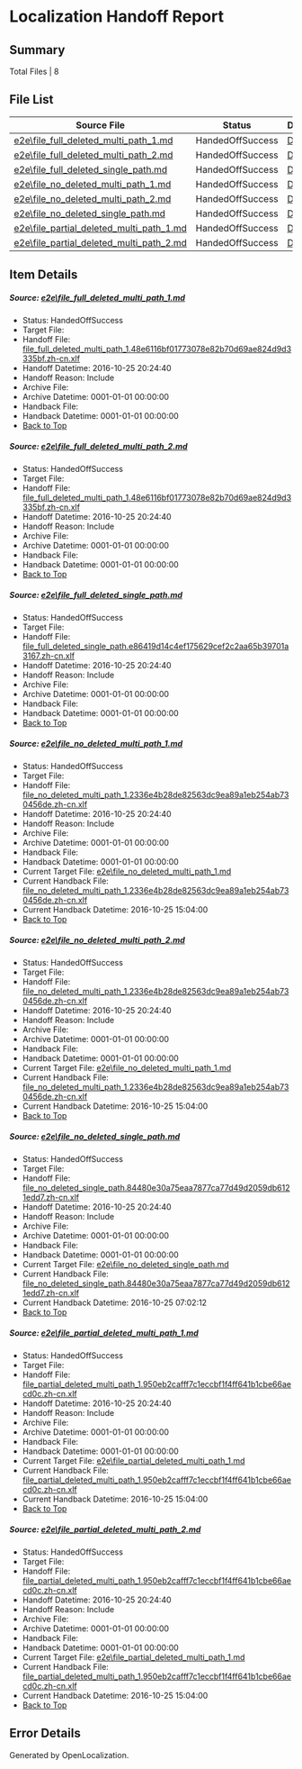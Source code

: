 # <a name='report-top'></a> Localization Handoff Report

## Summary
 Total Files | 8

## File List
 Source File | Status | Details 
 ----------- | ------ | ------- 
 [e2e\file_full_deleted_multi_path_1.md](https://github.com/OpenLocalizationTestOrg/ol-test0/blob/7ecaa1b4723a5721450d6a52eb409c84ef28a87b/e2e/file_full_deleted_multi_path_1.md) | HandedOffSuccess | [Details](#11a2ccc769de124971e6e0df58049e3775b7633c1)
 [e2e\file_full_deleted_multi_path_2.md](https://github.com/OpenLocalizationTestOrg/ol-test0/blob/7ecaa1b4723a5721450d6a52eb409c84ef28a87b/e2e/file_full_deleted_multi_path_2.md) | HandedOffSuccess | [Details](#11a2ccc769de124971e6e0df58049e3775b7633c2)
 [e2e\file_full_deleted_single_path.md](https://github.com/OpenLocalizationTestOrg/ol-test0/blob/7ecaa1b4723a5721450d6a52eb409c84ef28a87b/e2e/file_full_deleted_single_path.md) | HandedOffSuccess | [Details](#8f40237a296a5d71e59646de7d25ad92c16723383)
 [e2e\file_no_deleted_multi_path_1.md](https://github.com/OpenLocalizationTestOrg/ol-test0/blob/7ecaa1b4723a5721450d6a52eb409c84ef28a87b/e2e/file_no_deleted_multi_path_1.md) | HandedOffSuccess | [Details](#9233fc279174b4067d302c5ee84d275cdfe5a62c4)
 [e2e\file_no_deleted_multi_path_2.md](https://github.com/OpenLocalizationTestOrg/ol-test0/blob/7ecaa1b4723a5721450d6a52eb409c84ef28a87b/e2e/file_no_deleted_multi_path_2.md) | HandedOffSuccess | [Details](#9233fc279174b4067d302c5ee84d275cdfe5a62c5)
 [e2e\file_no_deleted_single_path.md](https://github.com/OpenLocalizationTestOrg/ol-test0/blob/7ecaa1b4723a5721450d6a52eb409c84ef28a87b/e2e/file_no_deleted_single_path.md) | HandedOffSuccess | [Details](#4cdf278d364d9ff342d0e048e59a5dd7e8c0d3f76)
 [e2e\file_partial_deleted_multi_path_1.md](https://github.com/OpenLocalizationTestOrg/ol-test0/blob/7ecaa1b4723a5721450d6a52eb409c84ef28a87b/e2e/file_partial_deleted_multi_path_1.md) | HandedOffSuccess | [Details](#84c64f15acf466abfb846152092362a22eceb1717)
 [e2e\file_partial_deleted_multi_path_2.md](https://github.com/OpenLocalizationTestOrg/ol-test0/blob/7ecaa1b4723a5721450d6a52eb409c84ef28a87b/e2e/file_partial_deleted_multi_path_2.md) | HandedOffSuccess | [Details](#84c64f15acf466abfb846152092362a22eceb1718)

## Item Details
##### <a name='11a2ccc769de124971e6e0df58049e3775b7633c1'></a> Source: [e2e\file_full_deleted_multi_path_1.md](https://github.com/OpenLocalizationTestOrg/ol-test0/blob/7ecaa1b4723a5721450d6a52eb409c84ef28a87b/e2e/file_full_deleted_multi_path_1.md)
* Status: HandedOffSuccess
* Target File: 
* Handoff File: [file_full_deleted_multi_path_1.48e6116bf01773078e82b70d69ae824d9d3335bf.zh-cn.xlf](https://github.com/OpenLocalizationTestOrg/ol-test0-handoff/blob/351e847bc21eb7c29489ec204f6be55d4f17bff4/ol-handoff/OpenLocalizationTestOrg/ol-test0-zhcn/shujia/mt/file_full_deleted_multi_path_1.48e6116bf01773078e82b70d69ae824d9d3335bf.zh-cn.xlf)
* Handoff Datetime: 2016-10-25 20:24:40
* Handoff Reason: Include
* Archive File: 
* Archive Datetime: 0001-01-01 00:00:00
* Handback File: 
* Handback Datetime: 0001-01-01 00:00:00
* [Back to Top](#report-top)

##### <a name='11a2ccc769de124971e6e0df58049e3775b7633c2'></a> Source: [e2e\file_full_deleted_multi_path_2.md](https://github.com/OpenLocalizationTestOrg/ol-test0/blob/7ecaa1b4723a5721450d6a52eb409c84ef28a87b/e2e/file_full_deleted_multi_path_2.md)
* Status: HandedOffSuccess
* Target File: 
* Handoff File: [file_full_deleted_multi_path_1.48e6116bf01773078e82b70d69ae824d9d3335bf.zh-cn.xlf](https://github.com/OpenLocalizationTestOrg/ol-test0-handoff/blob/351e847bc21eb7c29489ec204f6be55d4f17bff4/ol-handoff/OpenLocalizationTestOrg/ol-test0-zhcn/shujia/mt/file_full_deleted_multi_path_1.48e6116bf01773078e82b70d69ae824d9d3335bf.zh-cn.xlf)
* Handoff Datetime: 2016-10-25 20:24:40
* Handoff Reason: Include
* Archive File: 
* Archive Datetime: 0001-01-01 00:00:00
* Handback File: 
* Handback Datetime: 0001-01-01 00:00:00
* [Back to Top](#report-top)

##### <a name='8f40237a296a5d71e59646de7d25ad92c16723383'></a> Source: [e2e\file_full_deleted_single_path.md](https://github.com/OpenLocalizationTestOrg/ol-test0/blob/7ecaa1b4723a5721450d6a52eb409c84ef28a87b/e2e/file_full_deleted_single_path.md)
* Status: HandedOffSuccess
* Target File: 
* Handoff File: [file_full_deleted_single_path.e86419d14c4ef175629cef2c2aa65b39701a3167.zh-cn.xlf](https://github.com/OpenLocalizationTestOrg/ol-test0-handoff/blob/351e847bc21eb7c29489ec204f6be55d4f17bff4/ol-handoff/OpenLocalizationTestOrg/ol-test0-zhcn/shujia/mt/file_full_deleted_single_path.e86419d14c4ef175629cef2c2aa65b39701a3167.zh-cn.xlf)
* Handoff Datetime: 2016-10-25 20:24:40
* Handoff Reason: Include
* Archive File: 
* Archive Datetime: 0001-01-01 00:00:00
* Handback File: 
* Handback Datetime: 0001-01-01 00:00:00
* [Back to Top](#report-top)

##### <a name='9233fc279174b4067d302c5ee84d275cdfe5a62c4'></a> Source: [e2e\file_no_deleted_multi_path_1.md](https://github.com/OpenLocalizationTestOrg/ol-test0/blob/7ecaa1b4723a5721450d6a52eb409c84ef28a87b/e2e/file_no_deleted_multi_path_1.md)
* Status: HandedOffSuccess
* Target File: 
* Handoff File: [file_no_deleted_multi_path_1.2336e4b28de82563dc9ea89a1eb254ab730456de.zh-cn.xlf](https://github.com/OpenLocalizationTestOrg/ol-test0-handoff/blob/351e847bc21eb7c29489ec204f6be55d4f17bff4/ol-handoff/OpenLocalizationTestOrg/ol-test0-zhcn/shujia/mt/file_no_deleted_multi_path_1.2336e4b28de82563dc9ea89a1eb254ab730456de.zh-cn.xlf)
* Handoff Datetime: 2016-10-25 20:24:40
* Handoff Reason: Include
* Archive File: 
* Archive Datetime: 0001-01-01 00:00:00
* Handback File: 
* Handback Datetime: 0001-01-01 00:00:00
* Current Target File: [e2e\file_no_deleted_multi_path_1.md](https://github.com/OpenLocalizationTestOrg/ol-test0-zhcn/blob/4e543c43637b06c624cdb13eb6c16bf1f488bbf0/e2e/file_no_deleted_multi_path_1.md)
* Current Handback File: [file_no_deleted_multi_path_1.2336e4b28de82563dc9ea89a1eb254ab730456de.zh-cn.xlf](https://github.com/OpenLocalizationTestOrg/ol-test0-handback/blob/3f5b6b8fdc38ee339791281bbff638408df8c24d/ol-handback/OpenLocalizationTestOrg/ol-test0-zhcn/shujia/ht/file_no_deleted_multi_path_1.2336e4b28de82563dc9ea89a1eb254ab730456de.zh-cn.xlf)
* Current Handback Datetime: 2016-10-25 15:04:00
* [Back to Top](#report-top)

##### <a name='9233fc279174b4067d302c5ee84d275cdfe5a62c5'></a> Source: [e2e\file_no_deleted_multi_path_2.md](https://github.com/OpenLocalizationTestOrg/ol-test0/blob/7ecaa1b4723a5721450d6a52eb409c84ef28a87b/e2e/file_no_deleted_multi_path_2.md)
* Status: HandedOffSuccess
* Target File: 
* Handoff File: [file_no_deleted_multi_path_1.2336e4b28de82563dc9ea89a1eb254ab730456de.zh-cn.xlf](https://github.com/OpenLocalizationTestOrg/ol-test0-handoff/blob/351e847bc21eb7c29489ec204f6be55d4f17bff4/ol-handoff/OpenLocalizationTestOrg/ol-test0-zhcn/shujia/mt/file_no_deleted_multi_path_1.2336e4b28de82563dc9ea89a1eb254ab730456de.zh-cn.xlf)
* Handoff Datetime: 2016-10-25 20:24:40
* Handoff Reason: Include
* Archive File: 
* Archive Datetime: 0001-01-01 00:00:00
* Handback File: 
* Handback Datetime: 0001-01-01 00:00:00
* Current Target File: [e2e\file_no_deleted_multi_path_1.md](https://github.com/OpenLocalizationTestOrg/ol-test0-zhcn/blob/4e543c43637b06c624cdb13eb6c16bf1f488bbf0/e2e/file_no_deleted_multi_path_1.md)
* Current Handback File: [file_no_deleted_multi_path_1.2336e4b28de82563dc9ea89a1eb254ab730456de.zh-cn.xlf](https://github.com/OpenLocalizationTestOrg/ol-test0-handback/blob/3f5b6b8fdc38ee339791281bbff638408df8c24d/ol-handback/OpenLocalizationTestOrg/ol-test0-zhcn/shujia/ht/file_no_deleted_multi_path_1.2336e4b28de82563dc9ea89a1eb254ab730456de.zh-cn.xlf)
* Current Handback Datetime: 2016-10-25 15:04:00
* [Back to Top](#report-top)

##### <a name='4cdf278d364d9ff342d0e048e59a5dd7e8c0d3f76'></a> Source: [e2e\file_no_deleted_single_path.md](https://github.com/OpenLocalizationTestOrg/ol-test0/blob/7ecaa1b4723a5721450d6a52eb409c84ef28a87b/e2e/file_no_deleted_single_path.md)
* Status: HandedOffSuccess
* Target File: 
* Handoff File: [file_no_deleted_single_path.84480e30a75eaa7877ca77d49d2059db6121edd7.zh-cn.xlf](https://github.com/OpenLocalizationTestOrg/ol-test0-handoff/blob/351e847bc21eb7c29489ec204f6be55d4f17bff4/ol-handoff/OpenLocalizationTestOrg/ol-test0-zhcn/shujia/mt/file_no_deleted_single_path.84480e30a75eaa7877ca77d49d2059db6121edd7.zh-cn.xlf)
* Handoff Datetime: 2016-10-25 20:24:40
* Handoff Reason: Include
* Archive File: 
* Archive Datetime: 0001-01-01 00:00:00
* Handback File: 
* Handback Datetime: 0001-01-01 00:00:00
* Current Target File: [e2e\file_no_deleted_single_path.md](https://github.com/OpenLocalizationTestOrg/ol-test0-zhcn/blob/b1c9e3ade8318c190505d38408bced62ea347be8/e2e/file_no_deleted_single_path.md)
* Current Handback File: [file_no_deleted_single_path.84480e30a75eaa7877ca77d49d2059db6121edd7.zh-cn.xlf](https://github.com/OpenLocalizationTestOrg/ol-test0-handback/blob/c0d1364784743faf6d390624d2a4ecacedbc519d/ol-handback/OpenLocalizationTestOrg/ol-test0-zhcn/shujia/mt/file_no_deleted_single_path.84480e30a75eaa7877ca77d49d2059db6121edd7.zh-cn.xlf)
* Current Handback Datetime: 2016-10-25 07:02:12
* [Back to Top](#report-top)

##### <a name='84c64f15acf466abfb846152092362a22eceb1717'></a> Source: [e2e\file_partial_deleted_multi_path_1.md](https://github.com/OpenLocalizationTestOrg/ol-test0/blob/7ecaa1b4723a5721450d6a52eb409c84ef28a87b/e2e/file_partial_deleted_multi_path_1.md)
* Status: HandedOffSuccess
* Target File: 
* Handoff File: [file_partial_deleted_multi_path_1.950eb2cafff7c1eccbf1f4ff641b1cbe66aecd0c.zh-cn.xlf](https://github.com/OpenLocalizationTestOrg/ol-test0-handoff/blob/351e847bc21eb7c29489ec204f6be55d4f17bff4/ol-handoff/OpenLocalizationTestOrg/ol-test0-zhcn/shujia/mt/file_partial_deleted_multi_path_1.950eb2cafff7c1eccbf1f4ff641b1cbe66aecd0c.zh-cn.xlf)
* Handoff Datetime: 2016-10-25 20:24:40
* Handoff Reason: Include
* Archive File: 
* Archive Datetime: 0001-01-01 00:00:00
* Handback File: 
* Handback Datetime: 0001-01-01 00:00:00
* Current Target File: [e2e\file_partial_deleted_multi_path_1.md](https://github.com/OpenLocalizationTestOrg/ol-test0-zhcn/blob/4e543c43637b06c624cdb13eb6c16bf1f488bbf0/e2e/file_partial_deleted_multi_path_1.md)
* Current Handback File: [file_partial_deleted_multi_path_1.950eb2cafff7c1eccbf1f4ff641b1cbe66aecd0c.zh-cn.xlf](https://github.com/OpenLocalizationTestOrg/ol-test0-handback/blob/3f5b6b8fdc38ee339791281bbff638408df8c24d/ol-handback/OpenLocalizationTestOrg/ol-test0-zhcn/shujia/ht/file_partial_deleted_multi_path_1.950eb2cafff7c1eccbf1f4ff641b1cbe66aecd0c.zh-cn.xlf)
* Current Handback Datetime: 2016-10-25 15:04:00
* [Back to Top](#report-top)

##### <a name='84c64f15acf466abfb846152092362a22eceb1718'></a> Source: [e2e\file_partial_deleted_multi_path_2.md](https://github.com/OpenLocalizationTestOrg/ol-test0/blob/7ecaa1b4723a5721450d6a52eb409c84ef28a87b/e2e/file_partial_deleted_multi_path_2.md)
* Status: HandedOffSuccess
* Target File: 
* Handoff File: [file_partial_deleted_multi_path_1.950eb2cafff7c1eccbf1f4ff641b1cbe66aecd0c.zh-cn.xlf](https://github.com/OpenLocalizationTestOrg/ol-test0-handoff/blob/351e847bc21eb7c29489ec204f6be55d4f17bff4/ol-handoff/OpenLocalizationTestOrg/ol-test0-zhcn/shujia/mt/file_partial_deleted_multi_path_1.950eb2cafff7c1eccbf1f4ff641b1cbe66aecd0c.zh-cn.xlf)
* Handoff Datetime: 2016-10-25 20:24:40
* Handoff Reason: Include
* Archive File: 
* Archive Datetime: 0001-01-01 00:00:00
* Handback File: 
* Handback Datetime: 0001-01-01 00:00:00
* Current Target File: [e2e\file_partial_deleted_multi_path_1.md](https://github.com/OpenLocalizationTestOrg/ol-test0-zhcn/blob/4e543c43637b06c624cdb13eb6c16bf1f488bbf0/e2e/file_partial_deleted_multi_path_1.md)
* Current Handback File: [file_partial_deleted_multi_path_1.950eb2cafff7c1eccbf1f4ff641b1cbe66aecd0c.zh-cn.xlf](https://github.com/OpenLocalizationTestOrg/ol-test0-handback/blob/3f5b6b8fdc38ee339791281bbff638408df8c24d/ol-handback/OpenLocalizationTestOrg/ol-test0-zhcn/shujia/ht/file_partial_deleted_multi_path_1.950eb2cafff7c1eccbf1f4ff641b1cbe66aecd0c.zh-cn.xlf)
* Current Handback Datetime: 2016-10-25 15:04:00
* [Back to Top](#report-top)


## Error Details

Generated by OpenLocalization.
